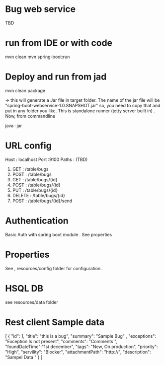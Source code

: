 # Bug web service 
TBD 

# run from IDE or with code
mvn clean 
mvn spring-boot:run

# Deploy and run from jad
mvn clean package

=> this will generate a Jar file in target folder. The name of the jar file will be "spring-boot-webservice-1.0.SNAPSHOT.jar" 
so, you need to copy that and put in any folder you like. This is standalone runner (jetty server built in) . Now, from commandline 

java -jar <generated jar>

# URL config 
Host : localhost
Port :9100
Paths : (TBD)
1. GET : /table/bugs
2. POST : /table/bugs
3. GET : /table/bugs/{id}
4. POST : /table/bugs/{id}
5. PUT : /table/bugs/{id}
6. DELETE : /table/bugs/{id}
7. POST : /table/bugs/{id}/send

# Authentication 
Basic Auth with spring boot module . See properties 

# Properties 
See , resources/config folder for configuration. 

# HSQL DB 
see resources/data folder


# Rest client Sample data 
 [
   {
     "id": 1,
     "title": "this is a bug",
     "summary": "Sample Bug" ,
     "exceptions": "Exception Is not present",
     "comments": "Comments ",
     "foundDateTime":"1st december",
     "tags": "New, On production",
     "priority": "High",
     "servility": "Blocker",
     "attachmentPath": "http://",
     "description": "Sampel Data "
   }
 ]